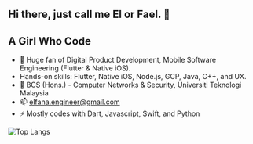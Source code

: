 ## Hi there, just call me El or Fael. 👋 
   ## A Girl Who Code


- 🔭 Huge fan of Digital Product Development, Mobile Software Engineering (Flutter & Native iOS).
- Hands-on skills: Flutter, Native iOS, Node.js, GCP, Java, C++, and UX. 
- 🌱 BCS (Hons.) - Computer Networks & Security, Universiti Teknologi Malaysia
- 📫 elfana.engineer@gmail.com 
- ⚡ Mostly codes with Dart, Javascript, Swift, and Python

![Top Langs](https://github-readme-stats.vercel.app/api/top-langs/?username=elfaaels&size_weight=0.5&count_weight=0.5)

<!--

![Top Langs](https://github-readme-stats.vercel.app/api/top-langs/?username=elfaaels&theme=tokyonight)


## ✉️ Find me on:

<p align="left">
 <a href="https://www.linkedin.com/in/elfana-anamta-chatya/" target="_blank" rel="noopener noreferrer"> <img src="https://cdn.jsdelivr.net/npm/simple-icons@v3/icons/linkedin.svg" alt="Python" height="35" style="vertical-align:top; margin:4px"></a>
   <a href="https://www.behance.net/elfaael" target="_blank" rel="noopener noreferrer"> <img src="https://cdn.jsdelivr.net/npm/simple-icons@v3/icons/behance.svg" alt="Python" height="35" style="vertical-align:top; margin:4px"></a>
      <a href="https://open.spotify.com/playlist/1qdTIddmzSxZDOcjjjnnnn" target="_blank" rel="noopener noreferrer"> <img src="https://cdn.jsdelivr.net/npm/simple-icons@v3/icons/spotify.svg" alt="Python" height="35" style="vertical-align:top; margin:4px"></a>
    <a href="https://www.goodreads.com/user/show/130224185-elfaael" target="_blank" rel="noopener noreferrer"> <img src="https://cdn.jsdelivr.net/npm/simple-icons@v3/icons/goodreads.svg" alt="Python" height="35" style="vertical-align:top; margin:4px"></a>
</p>

<br />

-->
<!--





**codesbyel/codesbyel** is a ✨ _special_ ✨ repository because its `README.md` (this file) appears on your GitHub profile. 
- 💬 Ask me about ...
- 😄 Pronouns: ...
- ⚡ Fun fact: ...
-->

